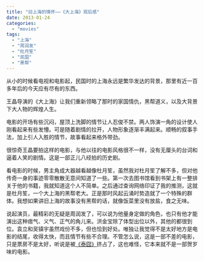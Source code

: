 ```yaml
---
title: "旧上海的情怀——《大上海》观后感"
date: 2013-01-24
categories: 
  - "movies"
tags: 
  - "上海"
  - "周润发"
  - "杜月笙"
  - "民国"
  - "黑帮"
---
```


从小的时候看电视和电影起，民国时的上海永远是繁华发达的背景，那里有近一百多年后的今天应有尽有的东西。

王晶导演的《大上海》让我们重新领略了那时的家国情仇，黑帮道义，以及大背景下大人物的辉煌人生。

电影的开场有些沉闷，屋顶上洗脚的情节让人忍俊不禁。两人饰演一角的设计使人刚看起来有些发懵。可是随着剧情的拉开，人物形象逐渐丰满起来。顺畅的叙事手法，加上引人入胜的情节，故事看起来格外带劲。

很惊奇王晶要拍这样的电影，与他以往的电影风格很不一样，没有无厘头的台词和逼着人笑的剧情。这是一部正儿八经拍的历史剧。

看电影的时候，男主角成大器越看越像杜月笙，虽然我对杜月笙了解不多，但对他传奇一身的事迹零零散散无意间知道了一些。第一次去图书馆看到书架上有一整排关于他的书籍，我就知道这个人不简单。之后通过查询网络印证了我的推测，这就是杜月笙，一个大上海的黑帮老大。正是那时风起云涌时势造就了一个特殊的群体。我想如果讲旧上海的故事没有黑帮的话，就像饭菜里没有放盐，食之无味。

说起演员，最精彩的无疑是周润发了，可以说为他量身定做的角色，也只有他才能演出这种痞气、义气、正气的角儿来。洪金宝除了体型出位以外，其他的都很到位。袁立和吴镇宇虽然戏份不多，但也恰到好处。唯独让我觉得不是太好地方是电影的结尾，收得太快，而且情节有些不合理。不管怎么说，这是一部不差的电影，只是票房不是太好，听说是被[《泰囧》](http://www.jfsay.com/archives/694.html)挤占了，这也难怪，它本来就不是一部贺岁味的电影。
